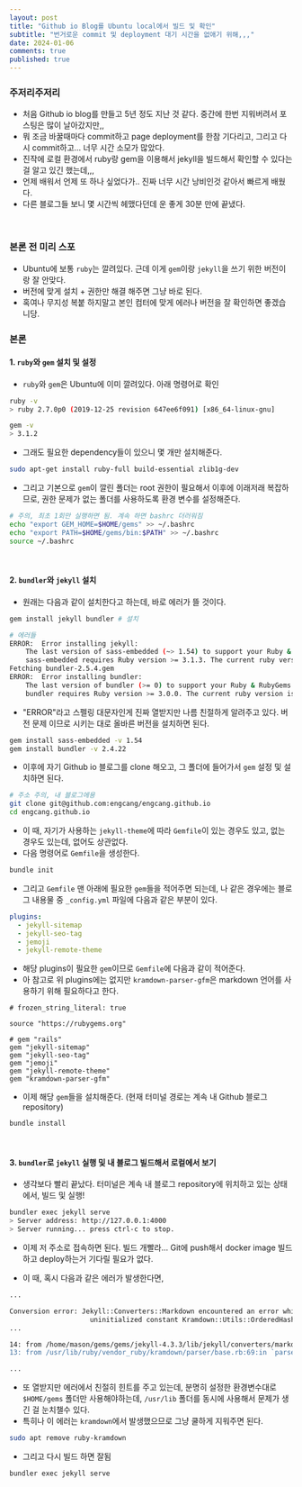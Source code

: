 ```yaml
---
layout: post
title: "Github io Blog를 Ubuntu local에서 빌드 및 확인"
subtitle: "번거로운 commit 및 deployment 대기 시간을 없애기 위해,,,"
date: 2024-01-06
comments: true
published: true
---
```


### 주저리주저리
+ 처음 Github io blog를 만들고 5년 정도 지난 것 같다. 중간에 한번 지워버려서 포스팅은 많이 날아갔지만,, 
+ 뭐 조금 바꿀때마다 commit하고 page deployment를 한참 기다리고, 그리고 다시 commit하고... 너무 시간 소모가 많았다.
+ 진작에 로컬 환경에서 ruby랑 gem을 이용해서 jekyll을 빌드해서 확인할 수 있다는 걸 알고 있긴 했는데,,,
+ 언제 배워서 언제 또 하나 싶었다가.. 진짜 너무 시간 낭비인것 같아서 빠르게 배웠다.
+ 다른 블로그들 보니 몇 시간씩 헤맸다던데 운 좋게 30분 만에 끝냈다.

<br>

### 본론 전 미리 스포
+ Ubuntu에 보통 `ruby`는 깔려있다. 근데 이게 `gem`이랑 `jekyll`을 쓰기 위한 버전이랑 잘 안맞다.
+ 버전에 맞게 설치 + 권한만 해결 해주면 그냥 바로 된다.
+ 혹여나 무지성 복붙 하지말고 본인 컴터에 맞게 에러나 버전을 잘 확인하면 좋겠습니당.

### 본론

#### 1. `ruby`와 `gem` 설치 및 설정
+ `ruby`와 `gem`은 Ubuntu에 이미 깔려있다. 아래 명령어로 확인

```bash
ruby -v
> ruby 2.7.0p0 (2019-12-25 revision 647ee6f091) [x86_64-linux-gnu]

gem -v
> 3.1.2
```

+ 그래도 필요한 dependency들이 있으니 몇 개만 설치해준다.

```bash
sudo apt-get install ruby-full build-essential zlib1g-dev
```

+ 그리고 기본으로 `gem`이 깔린 폴더는 root 권한이 필요해서 이후에 이래저래 복잡하므로, 권한 문제가 없는 폴더를 사용하도록 환경 변수를 설정해준다.

```bash
# 주의, 최초 1회만 실행하면 됨. 계속 하면 bashrc 더러워짐
echo "export GEM_HOME=$HOME/gems" >> ~/.bashrc
echo "export PATH=$HOME/gems/bin:$PATH" >> ~/.bashrc
source ~/.bashrc
```

<br>


#### 2. `bundler`와 `jekyll` 설치
+ 원래는 다음과 같이 설치한다고 하는데, 바로 에러가 뜰 것이다.

```bash
gem install jekyll bundler # 설치

# 에러들
ERROR:  Error installing jekyll:
	The last version of sass-embedded (~> 1.54) to support your Ruby & RubyGems was 1.63.6. Try installing it with `gem install sass-embedded -v 1.63.6` and then running the current command again
	sass-embedded requires Ruby version >= 3.1.3. The current ruby version is 2.7.0.0.
Fetching bundler-2.5.4.gem
ERROR:  Error installing bundler:
	The last version of bundler (>= 0) to support your Ruby & RubyGems was 2.4.22. Try installing it with `gem install bundler -v 2.4.22`
	bundler requires Ruby version >= 3.0.0. The current ruby version is 2.7.0.0.
```

+ "ERROR"라고 스펠링 대문자인게 진짜 열받지만 나름 친절하게 알려주고 있다. 버전 문제 이므로 시키는 대로 올바른 버전을 설치하면 된다.

```bash
gem install sass-embedded -v 1.54
gem install bundler -v 2.4.22
```

+ 이후에 자기 Github io 블로그를 clone 해오고, 그 폴더에 들어가서 `gem` 설정 및 설치하면 된다.

```bash
# 주소 주의, 내 블로그에용
git clone git@github.com:engcang/engcang.github.io
cd engcang.github.io
```

+ 이 때, 자기가 사용하는 `jekyll-theme`에 따라 `Gemfile`이 있는 경우도 있고, 없는 경우도 있는데, 없어도 상관없다.
+ 다음 명령어로 `Gemfile`을 생성한다.

```bash
bundle init
```

+ 그리고 `Gemfile` 맨 아래에 필요한 `gem`들을 적어주면 되는데, 나 같은 경우에는 블로그 내용물 중 `_config.yml` 파일에 다음과 같은 부분이 있다.

```yaml
plugins:
  - jekyll-sitemap
  - jekyll-seo-tag
  - jemoji
  - jekyll-remote-theme
```

+ 해당 plugins이 필요한 `gem`이므로 `Gemfile`에 다음과 같이 적어준다.
+ 아 참고로 위 plugins에는 없지만 `kramdown-parser-gfm`은 markdown 언어를 사용하기 위해 필요하다고 한다. 

```
# frozen_string_literal: true

source "https://rubygems.org"

# gem "rails"
gem "jekyll-sitemap"
gem "jekyll-seo-tag"
gem "jemoji"
gem "jekyll-remote-theme"
gem "kramdown-parser-gfm"
```

+ 이제 해당 `gem`들을 설치해준다. (현재 터미널 경로는 계속 내 Github 블로그 repository)

```bash
bundle install
```

<br>

#### 3. `bundler`로 `jekyll` 실행 및 내 블로그 빌드해서 로컬에서 보기
+ 생각보다 빨리 끝났다. 터미널은 계속 내 블로그 repository에 위치하고 있는 상태에서, 빌드 및 실행!

```bash
bundler exec jekyll serve
> Server address: http://127.0.0.1:4000
> Server running... press ctrl-c to stop.
```

+ 이제 저 주소로 접속하면 된다. 빌드 개빨라... Git에 push해서 docker image 빌드하고 deploy하는거 기다릴 필요가 없다.

+ 이 때, 혹시 다음과 같은 에러가 발생한다면,

```bash
...

Conversion error: Jekyll::Converters::Markdown encountered an error while converting '_posts/2023-02-27-docker.md':
                    uninitialized constant Kramdown::Utils::OrderedHash
...

14: from /home/mason/gems/gems/jekyll-4.3.3/lib/jekyll/converters/markdown/kramdown_parser.rb:54:in `initialize'
13: from /usr/lib/ruby/vendor_ruby/kramdown/parser/base.rb:69:in `parse'

...
```

+ 또 열받지만 에러에서 친절히 힌트를 주고 있는데, 분명히 설정한 환경변수대로 `$HOME/gems` 폴더만 사용해야하는데, `/usr/lib` 폴더를 동시에 사용해서 문제가 생긴 걸 눈치챌수 있다.
+ 특히나 이 에러는 `kramdown`에서 발생했으므로 그냥 쿨하게 지워주면 된다.

```bash
sudo apt remove ruby-kramdown
```

+ 그리고 다시 빌드 하면 잘됨

```bash
bundler exec jekyll serve
```